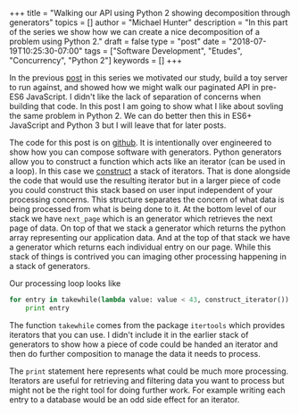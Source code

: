 +++
title = "Walking our API using Python 2 showing decomposition through generators"
topics = []
author = "Michael Hunter"
description = "In this part of the series we show how we can create a nice decomposition of a problem using Python 2."
draft = false
type = "post"
date = "2018-07-19T10:25:30-07:00"
tags = ["Software Development", "Etudes", "Concurrency", "Python 2"]
keywords = []
+++

In the previous [post](/post/software-concurrency-walking-api-js) in this series
we motivated our study, build a toy server to run against, and showed how we
might walk our paginated API in pre-ES6 JavaScript.  I didn't like the lack of
separation of concerns when building that code.  In this post I am going to
show what I like about sovling the same problem in Python 2.  We can do better then
this in ES6+ JavaScript and Python 3 but I will leave that for later
posts.

The code for this post is on
[github](https://github.com/tahoemph/etudes/tree/master/concurrency/paginated_api/python2).
It is intentionally over engineered to show how you can compose software with generators.
Python generators allow you to construct a function which acts like an iterator (can be used
in a loop).  In this case we [construct](https://github.com/tahoemph/etudes/blob/795bfc094cded0aa0c238118adc0884fb7fb5fdb/concurrency/paginated_api/python2/walk.py#L21)
a stack of iterators.  That is done alongside the code that would use
the resulting iterator but in a larger piece of code you could construct this stack
based on user input independent of your processing concerns.
This structure separates the concern of what data is being processed from
what is being done to it.  At the bottom level of our stack we have
`next_page` which is an generator which retrieves the next page of data.  On top of that
we stack a generator which returns the python array representing our application data.
And at the top of that stack we have a generator which returns each individual entry
on our page.  While this stack of things is contrived you can imaging other processing
happening in a stack of generators.

Our processing loop looks like

```python
for entry in takewhile(lambda value: value < 43, construct_iterator()):
    print entry 
```

The function `takewhile` comes from the package `itertools` which provides iterators
that you can use.  I didn't include it in the earlier stack of generators to show
how a piece of code could be handed an iterator and then do further composition
to manage the data it needs to process.

The `print` statement here represents what could be much more processing.  Iterators
are useful for retrieving and filtering data you want to process but might not
be the right tool for doing further work.  For example writing each entry to a database
would be an odd side effect for an iterator.
